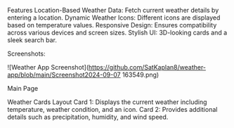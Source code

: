 Features
Location-Based Weather Data: Fetch current weather details by entering a location.
Dynamic Weather Icons: Different icons are displayed based on temperature values.
Responsive Design: Ensures compatibility across various devices and screen sizes.
Stylish UI: 3D-looking cards and a sleek search bar.

Screenshots:


![Weather App Screenshot](https://github.com/SatKaplan8/weather-app/blob/main/Screenshot2024-09-07 163549.png)


Main Page

Weather Cards Layout
Card 1: Displays the current weather including temperature, weather condition, and an icon.
Card 2: Provides additional details such as precipitation, humidity, and wind speed.

